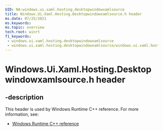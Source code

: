 ```yaml
---
UID: NA:windows.ui.xaml.hosting.desktopwindowxamlsource
title: Windows.Ui.Xaml.Hosting.Desktopwindowxamlsource.h header
ms.date: 07/25/2021
ms.keywords: 
ms.topic: overview
tech.root: winrt
f1_keywords:
 - windows.ui.xaml.hosting.desktopwindowxamlsource
 - windows.ui.xaml.hosting.desktopwindowxamlsource/windows.ui.xaml.hosting.desktopwindowxamlsource
---
```


# Windows.Ui.Xaml.Hosting.Desktopwindowxamlsource.h header


## -description

This header is used by Windows Runtime C++ reference. For more information, see:

- [Windows Runtime C++ reference](../_winrt/index.md)


